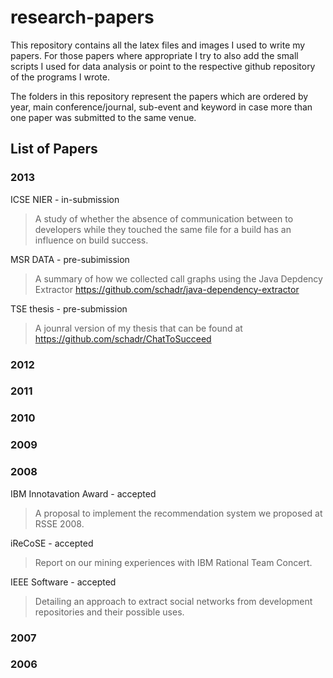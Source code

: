 # research-papers #

This repository contains all the latex files and images I used to write my papers. 
For those papers where appropriate I try to also add the small scripts I used for 
data analysis or point to the respective github repository of the programs I wrote.

The folders in this repository represent the papers which are ordered by year, main conference/journal, sub-event and keyword in case more than one paper was submitted to the same venue.

## List of Papers ##
### 2013 ###
ICSE NIER - in-submission
> A study of whether the absence of communication between to developers while they touched
> the same file for a build has an influence on build success.

MSR DATA - pre-subimission
> A summary of how we collected call graphs using the Java Depdency Extractor
> https://github.com/schadr/java-dependency-extractor

TSE thesis - pre-submission
> A jounral version of my thesis that can be found at https://github.com/schadr/ChatToSucceed

### 2012 ###

### 2011 ###

### 2010 ###

### 2009 ###

### 2008 ###
IBM Innotavation Award - accepted
> A proposal to implement the recommendation system we proposed at RSSE 2008.

iReCoSE - accepted
> Report on our mining experiences with IBM Rational Team Concert.

IEEE Software - accepted
> Detailing an approach to extract social networks from development repositories and their possible uses.

### 2007 ###

### 2006 ###
